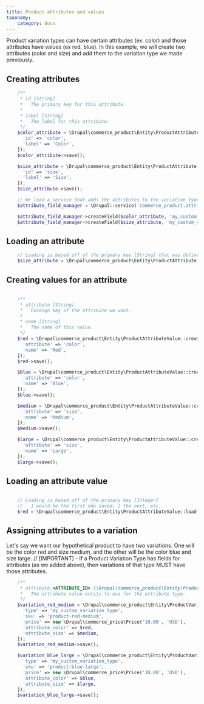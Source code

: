 ```yaml
---
title: Product attributes and values
taxonomy:
    category: docs
---
```


Product variation types can have certain attributes (ex. color) and
those attributes have values (ex red, blue). In this example, we will
create two attributes (color and size) and add them to the variation
type we made previously.

Creating attributes
-------------------

```php
    /**
     * id [String]
     *   The primary key for this attribute.
     *
     * label [String]
     *   The label for this attribute.
     */
    $color_attribute = \Drupal\commerce_product\Entity\ProductAttribute::create([
      'id' => 'color',
      'label' => 'Color',
    ]);
    $color_attribute->save();

    $size_attribute = \Drupal\commerce_product\Entity\ProductAttribute::create([
      'id' => 'size',
      'label' => 'Size',
    ]);
    $size_attribute->save();

    // We load a service that adds the attributes to the variation type we made previously.
    $attribute_field_manager = \Drupal::service('commerce_product.attribute_field_manager');

    $attribute_field_manager->createField($color_attribute, 'my_custom_variation_type');
    $attribute_field_manager->createField($size_attribute, 'my_custom_variation_type');
```

Loading an attribute
--------------------

```php
    // Loading is based off of the primary key [String] that was defined when creating it.
    $size_attribute = \Drupal\commerce_product\Entity\ProductAttribute::load('size');
```

Creating values for an attribute
--------------------------------

```php

    /**
     * attribute [String]
     *   Foreign key of the attribute we want.
     *
     * name [String]
     *   The name of this value.
     */
    $red = \Drupal\commerce_product\Entity\ProductAttributeValue::create([
      'attribute' => 'color',
      'name' => 'Red',
    ]);
    $red->save();

    $blue = \Drupal\commerce_product\Entity\ProductAttributeValue::create([
      'attribute' => 'color',
      'name' => 'Blue',
    ]);
    $blue->save();

    $medium = \Drupal\commerce_product\Entity\ProductAttributeValue::create([
      'attribute' => 'size',
      'name' => 'Medium',
    ]);
    $medium->save();

    $large = \Drupal\commerce_product\Entity\ProductAttributeValue::create([
      'attribute' => 'size',
      'name' => 'Large',
    ]);
    $large->save();
```

Loading an attribute value
--------------------------

```php

    // Loading is based off of the primary key [Integer]
    //   1 would be the first one saved, 2 the next, etc.
    $red = \Drupal\commerce_product\Entity\ProductAttributeValue::load(1);
```

Assigning attributes to a variation
-----------------------------------

Let's say we want our hypothetical product to have two variations. One
will be the color red and size medium, and the other will be the color
blue and size large. // [IMPORTANT] - If a Product Variation Type has
fields for attributes (as we added above), then variations of that type
MUST have those attributes.

```php
    /**
     * attribute_<ATTRIBUTE_ID> [\Drupal\commerce_product\Entity\ProductAttributeValueInterface]
     *   The attribute value entity to use for the attribute type.
     */
    $variation_red_medium = \Drupal\commerce_product\Entity\ProductVariation::create([
      'type' => 'my_custom_variation_type',
      'sku' => 'product-red-medium',
      'price' => new \Drupal\commerce_price\Price('10.00', 'USD'),
      'attribute_color' => $red,
      'attribute_size' => $medium,
    ]);
    $variation_red_medium->save();

    $variation_blue_large = \Drupal\commerce_product\Entity\ProductVariation::create([
      'type' => 'my_custom_variation_type',
      'sku' => 'product-blue-large',
      'price' => new \Drupal\commerce_price\Price('10.00', 'USD'),
      'attribute_color' => $blue,
      'attribute_size' => $large,
    ]);
    $variation_blue_large->save();
```
